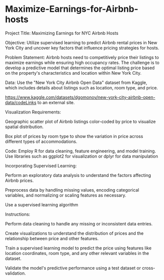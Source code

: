 # Maximize-Earnings-for-Airbnb-hosts
Project Title: Maximizing Earnings for NYC Airbnb Hosts 

Objective: Utilize supervised learning to predict Airbnb rental prices in New York City and uncover key factors that influence pricing strategies for hosts. 

Problem Statement: Airbnb hosts need to competitively price their listings to maximize earnings while ensuring high occupancy rates. The challenge is to develop a predictive model that determines the optimal listing price based on the property's characteristics and location within New York City. 

Data: Use the "New York City Airbnb Open Data" dataset from Kaggle, which includes details about listings such as location, room type, and price. 

https://www.kaggle.com/datasets/dgomonov/new-york-city-airbnb-open-data/codeLinks to an external site. 

  

Visualization Requirements: 

Geographic scatter plot of Airbnb listings color-coded by price to visualize spatial distribution. 

Box plot of prices by room type to show the variation in price across different types of accommodations. 

Code: Employ R for data cleaning, feature engineering, and model training. Use libraries such as ggplot2 for visualization or dplyr for data manipulation 



Incorporating Supervised Learning: 

Perform an exploratory data analysis to understand the factors affecting Airbnb prices. 

Preprocess data by handling missing values, encoding categorical variables, and normalizing or scaling features as necessary. 

Use a supervised learning algorithm 

Instructions: 

Perform data cleaning to handle any missing or inconsistent data entries. 

Create visualizations to understand the distribution of prices and the relationship between price and other features. 

Train a supervised learning model to predict the price using features like location coordinates, room type, and any other relevant variables in the dataset. 

Validate the model's predictive performance using a test dataset or cross-validation. 
